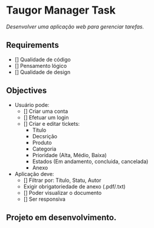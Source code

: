 # Taugor Manager Task

<i>Desenvolver uma aplicação web para gerenciar tarefas.</i>

## Requirements

-   [] Qualidade de código
-   [] Pensamento lógico
-   [] Qualidade de design

## Objectives

-   Usuário pode:
    -   [] Criar uma conta
    -   [] Efetuar um login
    -   [] Criar e editar tickets:
        -   Título
        -   Decsrição
        -   Produto
        -   Categoria
        -   Prioridade (Alta, Médio, Baixa)
        -   Estados (Em andamento, concluida, cancelada)
        -   Anexo
-   Aplicação deve:
    -   [] Filtrar por: Título, Statu, Autor
    -   Exigir obrigatoriedade de anexo (.pdf/.txt)
    -   [] Poder visualizar o documento
    -   [] Ser responsiva

## Projeto em desenvolvimento.
